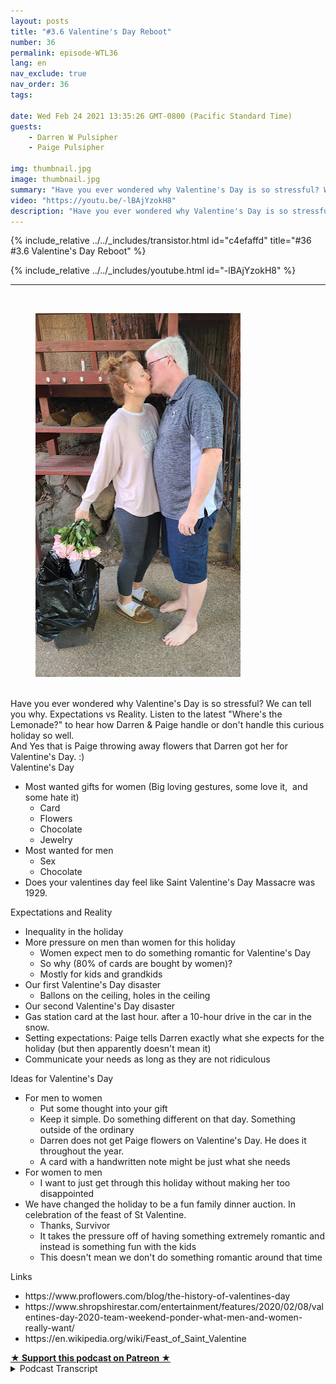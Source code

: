 ```yaml
---
layout: posts
title: "#3.6 Valentine's Day Reboot"
number: 36
permalink: episode-WTL36
lang: en
nav_exclude: true
nav_order: 36
tags:

date: Wed Feb 24 2021 13:35:26 GMT-0800 (Pacific Standard Time)
guests:
    - Darren W Pulsipher
    - Paige Pulsipher

img: thumbnail.jpg
image: thumbnail.jpg
summary: "Have you ever wondered why Valentine's Day is so stressful? We can tell you why. Expectations vs Reality. Listen to the latest Where's the Lemonade? to hear how Darren & Paige handle or don't handle this curious holiday so well."
video: "https://youtu.be/-lBAjYzokH8"
description: "Have you ever wondered why Valentine's Day is so stressful? We can tell you why. Expectations vs Reality. Listen to the latest Where's the Lemonade? to hear how Darren & Paige handle or don't handle this curious holiday so well."
---
```


<div>
{% include_relative ../../_includes/transistor.html id="c4efaffd" title="#36 #3.6 Valentine's Day Reboot" %}

{% include_relative ../../_includes/youtube.html id="-lBAjYzokH8" %}
</div>

---

<html><head></head><body><div>&nbsp;<figure data-trix-attachment="{&quot;contentType&quot;:&quot;image&quot;,&quot;height&quot;:582,&quot;url&quot;:&quot;https://lh3.googleusercontent.com/-Bac_0p_7Aso/YDbFjrDUcVI/AAAAAAAFaMI/tKUe--Kb3JMIDcQs22fHPpC05LYdWedqQCNcBGAsYHQ/w328-h582/20210224_094900.jpg&quot;,&quot;width&quot;:328}" data-trix-content-type="image" class="attachment attachment--preview"><img src="./image0.jpg" width="328" height="582"><figcaption class="attachment__caption"></figcaption></figure></div><div><br></div><div>Have you ever wondered why Valentine's Day is so stressful? We can tell you why. Expectations vs Reality. Listen to the latest "Where's the Lemonade?" to hear how Darren &amp; Paige handle or don't handle this curious holiday so well.</div><div>And Yes that is Paige throwing away flowers that Darren got her for Valentine's Day. :)</div><div>Valentine's Day</div><ul><li>Most wanted gifts for women (Big loving gestures, some love it,&nbsp; and some hate it)<ul><li>Card</li><li>Flowers</li><li>Chocolate</li><li>Jewelry</li></ul></li><li>Most wanted for men&nbsp;<ul><li>Sex</li><li>Chocolate</li></ul></li><li>Does your valentines day feel like Saint Valentine's Day Massacre was 1929.</li></ul><div>Expectations and Reality</div><ul><li>Inequality in the holiday</li><li>More pressure on men than women for this holiday<ul><li>Women expect men to do something romantic for Valentine's Day</li><li>So why (80% of cards are bought by women)?</li><li>Mostly for kids and grandkids</li></ul></li><li>Our first Valentine's Day disaster<ul><li>Ballons on the ceiling, holes in the ceiling</li></ul></li><li>Our second Valentine's Day disaster</li><li>Gas station card at the last hour. after a 10-hour drive in the car in the snow.</li><li>Setting expectations: Paige tells Darren exactly what she expects for the holiday (but then apparently doesn't mean it)</li><li>Communicate your needs as long as they are not ridiculous</li></ul><div>Ideas for Valentine's Day</div><ul><li>For men to women&nbsp;<ul><li>Put some thought into your gift</li><li>Keep it simple. Do something different on that day. Something outside of the ordinary</li><li>Darren does not get Paige flowers on Valentine's Day. He does it throughout the year.</li><li>A card with a handwritten note might be just what she needs</li></ul></li><li>For women to men<ul><li>I want to just get through this holiday without making her too disappointed</li></ul></li><li>We have changed the holiday to be a fun family dinner auction. In celebration of the feast of St Valentine.<ul><li>Thanks, Survivor</li><li>It takes the pressure off of having something extremely romantic and instead is something fun with the kids</li><li>This doesn't mean we don't do something romantic around that time</li></ul></li></ul><div>Links</div><ul><li>https://www.proflowers.com/blog/the-history-of-valentines-day</li><li>https://www.shropshirestar.com/entertainment/features/2020/02/08/valentines-day-2020-team-weekend-ponder-what-men-and-women-really-want/</li><li>https://en.wikipedia.org/wiki/Feast_of_Saint_Valentine</li></ul>
<strong>
  <a href="https://www.patreon.com/wheresthelemonade" target="_donate" rel="payment" title="★ Support this podcast on Patreon ★">★ Support this podcast on Patreon ★</a>
</strong></body></html>

<details>
<summary> Podcast Transcript </summary>

<p></p>

</details>
